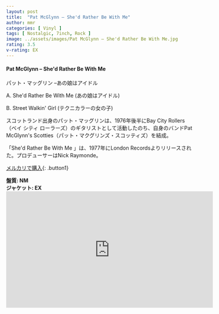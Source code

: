 ```yaml
---
layout: post
title:  "Pat McGlynn – She'd Rather Be With Me"
author: mmr
categories: [ Vinyl ]
tags: [ Nostalgic, 7inch, Rock ]
image: ../assets/images/Pat McGlynn – She'd Rather Be With Me.jpg
rating: 3.5
v-rating: EX
---
```


#### Pat McGlynn – She'd Rather Be With Me

パット・マッグリン –あの娘はアイドル

A. She'd Rather Be With Me (あの娘はアイドル)

B. Street Walkin' Girl (テクニカラーの女の子)

スコットランド出身のパット・マッグリンは、1976年後半にBay City Rollers（ベイ シティ ローラーズ）のギタリストとして活動したのち、自身のバンドPat McGlynn's Scotties（パット・マクグリンズ・スコッティズ）を結成。

「She'd Rather Be With Me 」は、1977年にLondon Recordsよりリリースされた。プロデューサーはNick Raymonde。

[メルカリで購入](https://jp.mercari.com/item/m46039365171?afid=6142608987){: .button1}

<div class="mt-4 mb-4 d-flex align-items-center">
<strong class="mr-1">盤質: NM</strong>
</div>
<div class="mt-4 mb-4 d-flex align-items-center">
<strong class="mr-1">ジャケット: EX</strong>
</div>

<iframe width="560" height="315" src="https://www.youtube.com/embed/A1eEvI-Y6p0?si=t7IUWVojD9-kb25Z" title="YouTube video player" frameborder="0" allow="accelerometer; autoplay; clipboard-write; encrypted-media; gyroscope; picture-in-picture; web-share" referrerpolicy="strict-origin-when-cross-origin" allowfullscreen></iframe>